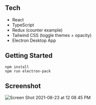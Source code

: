 ## Tech

- React
- TypeScript
- Redux (counter example)
- Tailwind CSS (toggle themes + opacity)
- Electron Desktop App

## Getting Started

```
npm install
npm run electron-pack
```

## Screenshot

![Screen Shot 2021-08-23 at 12 08 45 PM](https://user-images.githubusercontent.com/70355008/130488448-93f07fc6-e3ed-4a50-b412-02cac7c8ef10.png)
